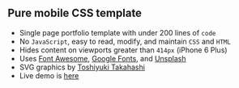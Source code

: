 ## Pure mobile CSS template
* Single page portfolio template with under 200 lines of `code`
* No `JavaScript`, easy to read, modify, and maintain `CSS` and `HTML`
* Hides content on viewports greater than `414px` (iPhone 6 Plus)
* Uses [Font Awesome](http://fontawesome.io/), [Google Fonts](https://fonts.google.com/), and [Unsplash](https://unsplash.com/)
* SVG graphics by [Toshiyuki Takahashi](https://codepen.io/gau/)
* Live demo is [here](https://mattandryc.github.io/pure-css-portfolio/)
